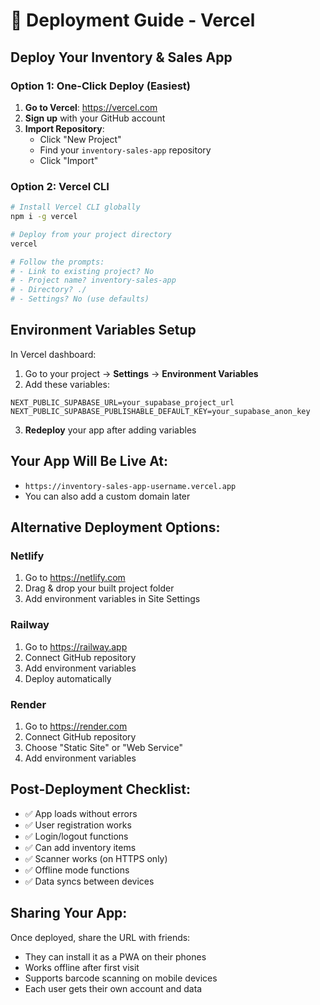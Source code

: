 # 🚀 Deployment Guide - Vercel

## Deploy Your Inventory & Sales App

### Option 1: One-Click Deploy (Easiest)

1. **Go to Vercel**: https://vercel.com
2. **Sign up** with your GitHub account
3. **Import Repository**:
   - Click "New Project"
   - Find your `inventory-sales-app` repository
   - Click "Import"

### Option 2: Vercel CLI

```bash
# Install Vercel CLI globally
npm i -g vercel

# Deploy from your project directory
vercel

# Follow the prompts:
# - Link to existing project? No
# - Project name? inventory-sales-app
# - Directory? ./
# - Settings? No (use defaults)
```

## Environment Variables Setup

In Vercel dashboard:

1. Go to your project → **Settings** → **Environment Variables**
2. Add these variables:

```
NEXT_PUBLIC_SUPABASE_URL=your_supabase_project_url
NEXT_PUBLIC_SUPABASE_PUBLISHABLE_DEFAULT_KEY=your_supabase_anon_key
```

3. **Redeploy** your app after adding variables

## Your App Will Be Live At:
- `https://inventory-sales-app-username.vercel.app`
- You can also add a custom domain later

## Alternative Deployment Options:

### Netlify
1. Go to https://netlify.com
2. Drag & drop your built project folder
3. Add environment variables in Site Settings

### Railway
1. Go to https://railway.app
2. Connect GitHub repository
3. Add environment variables
4. Deploy automatically

### Render
1. Go to https://render.com
2. Connect GitHub repository
3. Choose "Static Site" or "Web Service"
4. Add environment variables

## Post-Deployment Checklist:

- ✅ App loads without errors
- ✅ User registration works
- ✅ Login/logout functions
- ✅ Can add inventory items
- ✅ Scanner works (on HTTPS only)
- ✅ Offline mode functions
- ✅ Data syncs between devices

## Sharing Your App:

Once deployed, share the URL with friends:
- They can install it as a PWA on their phones
- Works offline after first visit
- Supports barcode scanning on mobile devices
- Each user gets their own account and data 